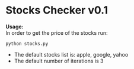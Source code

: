 Stocks Checker v0.1
==============

**Usage:**   
	In order to get the price of the stocks run:

	python stocks.py 

- The default stocks list is: apple, google, yahoo
- The default number of iterations is 3
